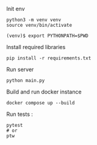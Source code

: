 Init env

```
python3 -m venv venv
source venv/bin/activate

(venv)$ export PYTHONPATH=$PWD
```

Install required libraries

```
pip install -r requirements.txt
```

Run server

```
python main.py
```

Build and run docker instance

```
docker compose up --build
```

Run tests :

```
pytest
# or
ptw
```
